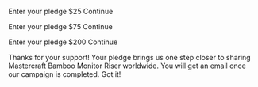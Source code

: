Enter your pledge
$25
Continue

Enter your pledge
$75
Continue

Enter your pledge
$200
Continue

  <!-- Selection modal end -->

  <!-- Success modal start -->

Thanks for your support!
Your pledge brings us one step closer to sharing Mastercraft Bamboo Monitor Riser worldwide. You will get
an email once our campaign is completed.
Got it!

  <!-- Success modal end -->
